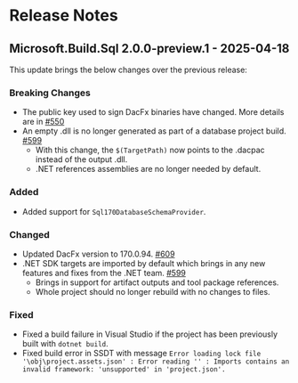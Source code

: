 # Release Notes

## Microsoft.Build.Sql 2.0.0-preview.1 - 2025-04-18

This update brings the below changes over the previous release:

### Breaking Changes
* The public key used to sign DacFx binaries have changed. More details are in [#550](https://github.com/microsoft/DacFx/issues/550)
* An empty .dll is no longer generated as part of a database project build. [#599](https://github.com/microsoft/DacFx/issues/599)
  * With this change, the `$(TargetPath)` now points to the .dacpac instead of the output .dll.
  * .NET references assemblies are no longer needed by default.

### Added
* Added support for `Sql170DatabaseSchemaProvider`.

### Changed
* Updated DacFx version to 170.0.94. [#609](https://github.com/microsoft/DacFx/pull/609)
* .NET SDK targets are imported by default which brings in any new features and fixes from the .NET team. [#599](https://github.com/microsoft/DacFx/issues/599)
  * Brings in support for artifact outputs and tool package references.
  * Whole project should no longer rebuild with no changes to files.

### Fixed
* Fixed a build failure in Visual Studio if the project has been previously built with `dotnet build`.
* Fixed build error in SSDT with message `Error loading lock file '\obj\project.assets.json' : Error reading '' : Imports contains an invalid framework: 'unsupported' in 'project.json'.`